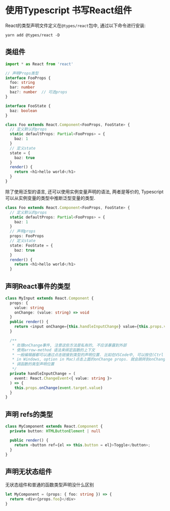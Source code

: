 # 使用Typescript 书写React组件
React的类型声明文件定义在`@types/react`包中, 通过以下命令进行安装:
```shell
yarn add @types/react -D
```

## 类组件
```typescript
import * as React from 'react'

// 声明Props类型
interface FooProps {
  foo: string
  bar: number
  baz?: number  // 可选props
}

interface FooState {
  baz: boolean
}

class Foo extends React.Component<FooProps, FooState> {
  // 定义默认的props
  static defaultProps: Partial<FooProps> = {
    baz: 1
  }
  // 定义state
  state = {
    baz: true
  }
  render() {
    return <h1>hello world</h1>
  }
}
```

除了使用泛型的语言, 还可以使用实例变量声明的语法, 两者是等价的, Typescript可以从实例变量的类型中推断泛型变量的类型.

```typescript
class Foo extends React.Component<FooProps, FooState> {
  // 定义默认的props
  static defaultProps: Partial<FooProps> = {
    baz: 1
  }
  // 声明props
  props: FooProps
  // 定义state
  state: FooState = {
    baz: true
  }
  render() {
    return <h1>hello world</h1>
  }
```

## 声明React事件的类型
```typescript
class MyInput extends React.Component {
  props: {
    value: string
    onChange: (value: string) => void
  }
  public render() {
    return <input onChange={this.handleInputChange} value={this.props.value} />
  }

  /**
   * 处理onChange事件, 注意这些方法是私有的, 不应该暴露到外部
   * 使用arrow-method 语法来绑定函数的上下文
   * 一般编辑器都可以通过点击链接到类型的声明位置. 比如在VSCode中, 可以按住(Ctrl
   * in Windows, option in Mac)点击上面的onChange props. 就会跳转到onChange回
   * 调函数的类型声明位置
   */
  private handleInputChange = (
    event: React.ChangeEvent<{ value: string }>
  ) => {
    this.props.onChange(event.target.value)
  }
}
```

## 声明 refs的类型
```typescript
class MyComponent extends React.Component {
  private button: HTMLButtonElement | null

  public render() {
    return <button ref={el => this.button = el}>Toggle</button>;
  }
}
```


## 声明无状态组件
无状态组件和普通的函数类型声明没什么区别
```typescript
let MyComponent = (props: { foo: string }) => {
  return <div>{props.foo}</div>
}
```